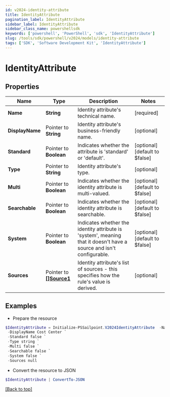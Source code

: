 ```yaml
---
id: v2024-identity-attribute
title: IdentityAttribute
pagination_label: IdentityAttribute
sidebar_label: IdentityAttribute
sidebar_class_name: powershellsdk
keywords: ['powershell', 'PowerShell', 'sdk', 'IdentityAttribute'] 
slug: /tools/sdk/powershell/v2024/models/identity-attribute
tags: ['SDK', 'Software Development Kit', 'IdentityAttribute']
---
```



# IdentityAttribute

## Properties

Name | Type | Description | Notes
------------ | ------------- | ------------- | -------------
**Name** |  **String** | Identity attribute's technical name. | [required]
**DisplayName** |  Pointer to **String** | Identity attribute's business-friendly name. | [optional] 
**Standard** |  Pointer to **Boolean** | Indicates whether the attribute is 'standard' or 'default'. | [optional] [default to $false]
**Type** |  Pointer to **String** | Identity attribute's type. | [optional] 
**Multi** |  Pointer to **Boolean** | Indicates whether the identity attribute is multi-valued. | [optional] [default to $false]
**Searchable** |  Pointer to **Boolean** | Indicates whether the identity attribute is searchable. | [optional] [default to $false]
**System** |  Pointer to **Boolean** | Indicates whether the identity attribute is 'system', meaning that it doesn't have a source and isn't configurable. | [optional] [default to $false]
**Sources** |  Pointer to [**[]Source1**](source1) | Identity attribute's list of sources - this specifies how the rule's value is derived. | [optional] 

## Examples

- Prepare the resource
```powershell
$IdentityAttribute = Initialize-PSSailpoint.V2024IdentityAttribute  -Name costCenter `
 -DisplayName Cost Center `
 -Standard false `
 -Type string `
 -Multi false `
 -Searchable false `
 -System false `
 -Sources null
```

- Convert the resource to JSON
```powershell
$IdentityAttribute | ConvertTo-JSON
```


[[Back to top]](#) 

